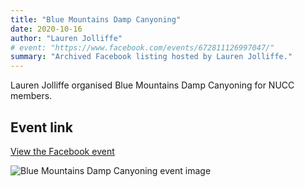 ```yaml
---
title: "Blue Mountains Damp Canyoning"
date: 2020-10-16
author: "Lauren Jolliffe"
# event: "https://www.facebook.com/events/672811126997047/"
summary: "Archived Facebook listing hosted by Lauren Jolliffe."
---
```

Lauren Jolliffe organised Blue Mountains Damp Canyoning for NUCC members.

## Event link

[View the Facebook event](https://www.facebook.com/events/672811126997047/)

![Blue Mountains Damp Canyoning event image](/trip/event-images/20201016_blue_mountains_damp_canyoning_3.jpg)
